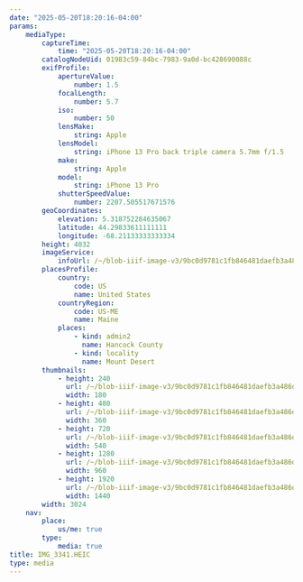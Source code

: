```yaml
---
date: "2025-05-20T18:20:16-04:00"
params:
    mediaType:
        captureTime:
            time: "2025-05-20T18:20:16-04:00"
        catalogNodeUid: 01983c59-84bc-7983-9a0d-bc428690088c
        exifProfile:
            apertureValue:
                number: 1.5
            focalLength:
                number: 5.7
            iso:
                number: 50
            lensMake:
                string: Apple
            lensModel:
                string: iPhone 13 Pro back triple camera 5.7mm f/1.5
            make:
                string: Apple
            model:
                string: iPhone 13 Pro
            shutterSpeedValue:
                number: 2207.505517671576
        geoCoordinates:
            elevation: 5.318752284635067
            latitude: 44.29833611111111
            longitude: -68.21133333333334
        height: 4032
        imageService:
            infoUrl: /~/blob-iiif-image-v3/9bc0d9781c1fb846481daefb3a486d811efdc5f723d2547608e18411b3ff928e/info.json
        placesProfile:
            country:
                code: US
                name: United States
            countryRegion:
                code: US-ME
                name: Maine
            places:
                - kind: admin2
                  name: Hancock County
                - kind: locality
                  name: Mount Desert
        thumbnails:
            - height: 240
              url: /~/blob-iiif-image-v3/9bc0d9781c1fb846481daefb3a486d811efdc5f723d2547608e18411b3ff928e/full/180%2C240/0/default.jpg
              width: 180
            - height: 480
              url: /~/blob-iiif-image-v3/9bc0d9781c1fb846481daefb3a486d811efdc5f723d2547608e18411b3ff928e/full/360%2C480/0/default.jpg
              width: 360
            - height: 720
              url: /~/blob-iiif-image-v3/9bc0d9781c1fb846481daefb3a486d811efdc5f723d2547608e18411b3ff928e/full/540%2C720/0/default.jpg
              width: 540
            - height: 1280
              url: /~/blob-iiif-image-v3/9bc0d9781c1fb846481daefb3a486d811efdc5f723d2547608e18411b3ff928e/full/960%2C1280/0/default.jpg
              width: 960
            - height: 1920
              url: /~/blob-iiif-image-v3/9bc0d9781c1fb846481daefb3a486d811efdc5f723d2547608e18411b3ff928e/full/1440%2C1920/0/default.jpg
              width: 1440
        width: 3024
    nav:
        place:
            us/me: true
        type:
            media: true
title: IMG_3341.HEIC
type: media
---
```

